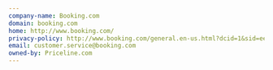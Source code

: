 ```yaml
---
company-name: Booking.com
domain: booking.com
home: http://www.booking.com/
privacy-policy: http://www.booking.com/general.en-us.html?dcid=1&sid=ee2223effa6273cb520155746c9afac0&tmpl=docs%2Fprivacy-policy
email: customer.service@booking.com
owned-by: Priceline.com
---
```




